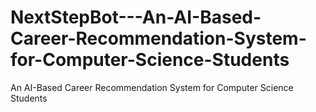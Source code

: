 # NextStepBot---An-AI-Based-Career-Recommendation-System-for-Computer-Science-Students
An AI-Based Career Recommendation System for Computer Science Students
